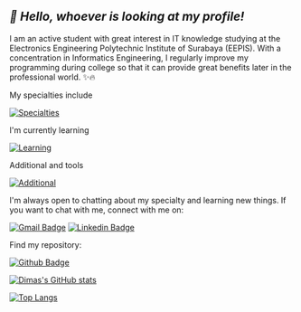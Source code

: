 ## _:wave: Hello, whoever is looking at my profile!_

I am an active student with great interest in IT knowledge studying at the Electronics Engineering Polytechnic Institute of Surabaya (EEPIS). With a concentration in Informatics Engineering, I regularly improve my programming during college so that it can provide great benefits later in the professional world. :sparkles::fire:

My specialties include

[![Specialties](https://skillicons.dev/icons?i=flutter,dart,php,vue,bootstrap,css,mongodb,nodejs,c,java)](https://skillicons.dev)

I'm currently learning

[![Learning](https://skillicons.dev/icons?i=react,tailwind,javascript,kotlin)](https://skillicons.dev)

Additional and tools

[![Additional](https://skillicons.dev/icons?i=bash,vscode,vite,webpack,vercel,git,github,gitlab)](https://skillicons.dev)

I'm always open to chatting about my specialty and learning new things. If you want to chat with me, connect with me on:

[![Gmail Badge](https://img.shields.io/badge/-dfahrul07@gmail.com-c14438?style=flat&logo=Gmail&logoColor=white&link=mailto:dfahrul07@gmail.com)](mailto:dfahrul07@gmail.com)
[![Linkedin Badge](https://img.shields.io/badge/-Dimas_Fahrul-0072b1?style=flat&logo=Linkedin&logoColor=white&link=https://www.linkedin.com/in/dimasfahrul/)](https://www.linkedin.com/in/dimasfahrul/)

Find my repository:

[![Github Badge](https://img.shields.io/badge/-dima5fahrul-grey?style=flat&logo=github&logoColor=white&link=https://github.com/dima5fahrul)](https://github.com/dima5fahrul)

[![Dimas's GitHub stats](https://github-readme-stats.vercel.app/api?username=dima5fahrul&show_icons=true&include_all_commits=true&theme=transparent&layout=compact)](https://github.com/dima5fahrul/github-readme-stats)

[![Top Langs](https://github-readme-stats.vercel.app/api/top-langs/?username=dima5fahrul&theme=transparent&layout=compact)](https://github.com/dima5fahrul/github-readme-stats)

